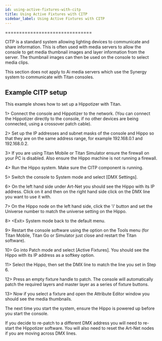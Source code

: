 ```yaml
---
id: using-active-fixtures-with-citp 
title: Using Active Fixtures with CITP
sidebar_label: Using Active Fixtures with CITP
---
```

===============================

CITP is a standard system allowing lighting devices to communicate and
share information. This is often used with media servers to allow the
console to get media thumbnail images and layer information from the
server. The thumbnail images can then be used on the console to select
media clips.

This section does not apply to Ai media servers which use the Synergy
system to communicate with Titan consoles.

Example CITP setup
------------------

This example shows how to set up a Hippotizer with Titan.

1\> Connect the console and Hippotizer to the network. (You can connect
the Hippotizer directly to the console, if no other devices are being
connected, using a crossover patch cable).

2\> Set up the IP addresses and subnet masks of the console and Hippo so
that they are on the same address range, for example 192.168.0.1 and
192.168.0.2.

3\> If you are using Titan Mobile or Titan Simulator ensure the firewall
on your PC is disabled. Also ensure the Hippo machine is not running a
firewall.

4\> Run the Hippo system. Make sure the CITP component is running.

5\> Switch the console to System mode and select \[DMX Settings\].

6\> On the left hand side under Art-Net you should see the Hippo with
its IP address. Click on it and then on the right hand side click on the
DMX line you want to use it with.

7\> On the Hippo node on the left hand side, click the 'i' button and
set the Universe number to match the universe setting on the Hippo.

8\> \<Exit\> System mode back to the default menu.

9\> Restart the console software using the option on the Tools menu (for
Titan Mobile, Titan Go or Simulator just close and restart the Titan
software).

10\> Go into Patch mode and select \[Active Fixtures\]. You should see
the Hippo with its IP address as a softkey option.

11\> Select the Hippo, then set the DMX line to match the line you set
in Step 6.

12\> Press an empty fixture handle to patch. The console will
automatically patch the required layers and master layer as a series of
fixture buttons.

13\> Now if you select a fixture and open the Attribute Editor window
you should see the media thumbnails.

The next time you start the system, ensure the Hippo is powered up
before you start the console.

If you decide to re-patch to a different DMX address you will need to
re-start the Hippotizer software. You will also need to reset the
Art-Net nodes if you are moving across DMX lines.


